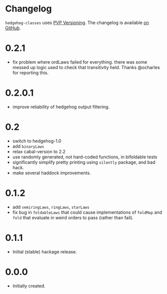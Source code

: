 # Changelog

`hedgehog-classes` uses [PVP Versioning][1].
The changelog is available [on GitHub][2].

0.2.1
=====
* fix problem where ordLaws failed for everything. there was
  some messed up logic used to check that transitivity held.
  Thanks @ocharles for reporting this.

0.2.0.1
=======
* improve reliability of hedgehog output filtering.

0.2
===

* switch to hedgehog-1.0
* add `binaryLaws`
* relax cabal-version to 2.2
* use randomly generated, not hard-coded functions, in bifoldable tests
* significantly simplify pretty printing using `silently` package, and
  bad hack.
* make several haddock improvements.

0.1.2
=====

* add `semiringLaws`, `ringLaws`, `starLaws`
* fix bug in `foldableLaws` that could cause implementations of
  `foldMap` and `fold` that evaluate in weird orders to pass (rather than fail).

0.1.1
=====

* Initial (stable) hackage release.

0.0.0
=====

* Initially created.

[1]: https://pvp.haskell.org
[2]: https://github.com/chessai/hedgehog-classes/releases
